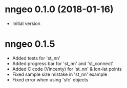# nngeo 0.1.0 (2018-01-16)

* Initial version

# nngeo 0.1.5

* Added tests for 'st_nn'
* Added progress bar for 'st_nn' and 'st_connect'
* Added C code (Vincenty) for 'st_nn' & lon-lat points
* Fixed sample size mistake in 'st_nn' example
* Fixed error when using 'sfc' objects
